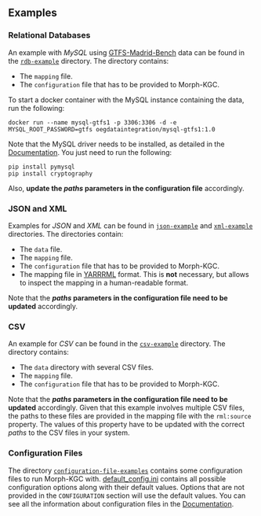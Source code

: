 ## Examples

### Relational Databases
An example with _MySQL_ using [GTFS-Madrid-Bench](https://github.com/oeg-upm/gtfs-bench) data can be found in the [`rdb-example`](https://github.com/oeg-upm/morph-kgc/tree/main/examples/rdb-example) directory. The directory contains:
- The `mapping` file.
- The `configuration` file that has to be provided to Morph-KGC.

To start a docker container with the MySQL instance containing the data, run the following:
```
docker run --name mysql-gtfs1 -p 3306:3306 -d -e MYSQL_ROOT_PASSWORD=gtfs oegdataintegration/mysql-gtfs1:1.0
```

Note that the MySQL driver needs to be installed, as detailed in the [Documentation](https://morph-kgc.readthedocs.io/en/latest/documentation/#relational-databases_1). You just need to run the following:
```
pip install pymysql
pip install cryptography
```
Also, **update the _paths_ parameters in the configuration file** accordingly.

### JSON and XML
Examples for _JSON_ and _XML_ can be found in [`json-example`](https://github.com/oeg-upm/morph-kgc/tree/main/examples/json-example) and [`xml-example`](https://github.com/oeg-upm/morph-kgc/tree/main/examples/xml-example) directories. The directories contain:
- The `data` file.
- The `mapping` file.
- The `configuration` file that has to be provided to Morph-KGC.
- The mapping file in [YARRRML](https://rml.io/yarrrml/spec/) format. This is **not** necessary, but allows to inspect the mapping in a human-readable format.

Note that the **_paths_ parameters in the configuration file need to be updated** accordingly.

### CSV
An example for _CSV_ can be found in the [`csv-example`](https://github.com/oeg-upm/morph-kgc/tree/main/examples/csv-example) directory. The directory contains:
- The `data` directory with several CSV files.
- The `mapping` file.
- The `configuration` file that has to be provided to Morph-KGC.

Note that the **_paths_ parameters in the configuration file need to be updated** accordingly. Given that this example involves multiple CSV files, the paths to these files are provided in the mapping file with the `rml:source` property. The values of this property have to be updated with the correct _paths_ to the CSV files in your system.

### Configuration Files
The directory [`configuration-file-examples`](https://github.com/oeg-upm/morph-kgc/tree/main/examples/configuration-file-examples) contains some configuration files to run Morph-KGC with. [default_config.ini](https://github.com/oeg-upm/Morph-KGC/blob/main/examples/configuration-file-examples/default_config.ini) contains all possible configuration options along with their default values. Options that are not provided in the `CONFIGURATION` section will use the default values. You can see all the information about configuration files in the [Documentation](https://morph-kgc.readthedocs.io/en/latest/documentation/#configuration).

